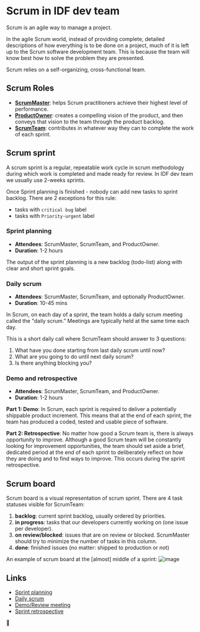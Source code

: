 Scrum in IDF dev team
=====================

Scrum is an agile way to manage a project.

In the agile Scrum world, instead of providing complete, detailed descriptions of how everything is to be done on a project,
much of it is left up to the Scrum software development team.
This is because the team will know best how to solve the problem they are presented.

Scrum relies on a self-organizing, cross-functional team.


## Scrum Roles
 - **[ScrumMaster](scrum__scrumMaster.md)**: helps Scrum practitioners achieve their highest level of performance.
 - **[ProductOwner](scrum__productOwner.md)**: creates a compelling vision of the product, and then conveys that vision to the team through the product backlog.
 - **[ScrumTeam](scrum__scrumTeam.md)**: contributes in whatever way they can to complete the work of each sprint.


## Scrum sprint
 A scrum sprint is a regular, repeatable work cycle in scrum methodology during which work is completed and made ready for review.
In IDF dev team we usually use 2-weeks sprints.

Once Sprint planning is finished - nobody can add new tasks to sprint backlog. There are 2 exceptions for this rule:
 - tasks with `critical bug` label 
 - tasks with `Priority-urgent` label 


### Sprint planning
 - **Attendees**: ScrumMaster, ScrumTeam, and ProductOwner.
 - **Duration**: 1-2 hours

The output of the sprint planning is a new backlog (todo-list) along with clear and short sprint goals.


### Daily scrum
 - **Attendees**: ScrumMaster, ScrumTeam, and optionally ProductOwner.
 - **Duration**: 10-45 mins

In Scrum, on each day of a sprint, the team holds a daily scrum meeting called the "daily scrum.”
Meetings are typically held at the same time each day.


 This is a short daily call where ScrumTeam should answer to 3 questions:
 1. What have you done starting from last daily scrum until now?
 1. What are you going to do until next daily scrum?
 1. Is there anything blocking you?


### Demo and retrospective
 - **Attendees**: ScrumMaster, ScrumTeam, and ProductOwner.
 - **Duration**: 1-2 hours
 
**Part 1: Demo**:
In Scrum, each sprint is required to deliver a potentially shippable product increment.
This means that at the end of each sprint, the team has produced a coded, tested and usable piece of software.

**Part 2: Retrospective**: 
No matter how good a Scrum team is, there is always opportunity to improve.
Although a good Scrum team will be constantly looking for improvement opportunities, the team should set aside a brief,
dedicated period at the end of each sprint to deliberately reflect on how they are doing and to find ways to improve.
This occurs during the sprint retrospective.

 
## Scrum board
Scrum board is a visual representation of scrum sprint.
There are 4 task statuses visible for ScrumTeam:
 1. **backlog**: current sprint backlog, usually ordered by priorities.
 1. **in progress**: tasks that our developers currently working on (one issue per developer).
 1. **on review/blocked**: issues that are on review or blocked. ScrumMaster should try to minimize the number of tasks in this column.
 1. **done**: finished issues (no matter: shipped to production or not) 

An example of scrum board at the [almost] middle of a sprint:
![image](https://user-images.githubusercontent.com/5278175/35347434-28fb2300-0146-11e8-87f2-0ab9dbc24a66.png)


## Links
 - [Sprint planning](https://www.mountaingoatsoftware.com/agile/scrum/meetings/sprint-planning-meeting)
 - [Daily scrum](https://www.mountaingoatsoftware.com/agile/scrum/meetings/daily-scrum)
 - [Demo/Review meeting](https://www.mountaingoatsoftware.com/agile/scrum/meetings/sprint-review-meeting)
 - [Sprint retrospective](https://www.mountaingoatsoftware.com/agile/scrum/meetings/sprint-retrospective)


🦄
